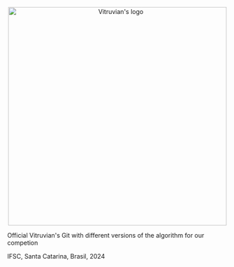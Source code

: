 <p align="center"><img src="buildroot/Logos/full-color-og.jpeg" height="500" alt="Vitruvian's logo" /></p>

Official Vitruvian's Git with different versions of the algorithm for our competion


IFSC, Santa Catarina, Brasil, 2024
